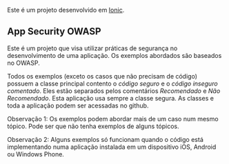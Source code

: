 Este é um projeto desenvolvido em [Ionic](http://ionicframework.com/).

## App Security OWASP

Este é um projeto que visa utilizar práticas de segurança no desenvolvimento de uma aplicação. 
Os exemplos abordados são baseados no OWASP.

Todos os exemplos (exceto os casos que não precisam de código) 
possuem a classe principal contento o *código seguro* e o *código inseguro comentado*.
Eles estão separados pelos comentários *Recomendado* e *Não Recomendado*. 
Esta aplicação usa sempre a classe segura. As classes e toda a aplicação podem ser acessadas no github.

Observação 1: Os exemplos podem abordar mais de um caso num mesmo tópico. 
Pode ser que não tenha exemplos de alguns tópicos.

Observação 2: Alguns exemplos só funcionam quando o código está implementando 
numa aplicação instalada em um dispositivo iOS, Android ou Windows Phone.